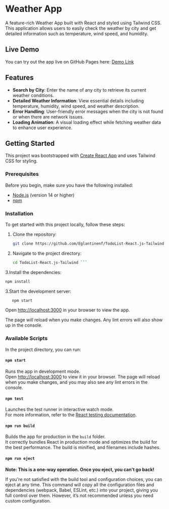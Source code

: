 # Weather App  

A feature-rich Weather App built with React and styled using Tailwind CSS. This application allows users to easily check the weather by city and get detailed information such as temperature, wind speed, and humidity.  

## Live Demo  

You can try out the app live on GitHub Pages here: [Demo Link](https://eglantinenf.github.io/WeatherApp-React.js-Tailwind-/)  

## Features  

- **Search by City**: Enter the name of any city to retrieve its current weather conditions.  
- **Detailed Weather Information**: View essential details including temperature, humidity, wind speed, and weather description.  
- **Error Handling**: User-friendly error messages when the city is not found or when there are network issues. 
- **Loading Animation**: A visual loading effect while fetching weather data to enhance user experience.  


## Getting Started

This project was bootstrapped with [Create React App](https://github.com/facebook/create-react-app) and uses Tailwind CSS for styling.

### Prerequisites

Before you begin, make sure you have the following installed:

- [Node.js](https://nodejs.org/) (version 14 or higher)
- [npm](https://www.npmjs.com/)

### Installation

To get started with this project locally, follow these steps:

1. Clone the repository:
   ```bash
   git clone https://github.com/Eglantinenf/TodoList-React.js-Tailwind.git```
2. Navigate to the project directory:
   ```bash
   cd TodoList-React.js-Tailwind ```
3.Install the dependencies:
   ```bash
   npm install
```
3.Start the development server:

```bash
   npm start
 ```
Open [http://localhost:3000](http://localhost:3000) in your browser to view the app.

The page will reload when you make changes. Any lint errors will also show up in the console.

### Available Scripts

In the project directory, you can run:

#### `npm start`

Runs the app in development mode.\
Open [http://localhost:3000](http://localhost:3000) to view it in your browser. The page will reload when you make changes, and you may also see any lint errors in the console.

#### `npm test`

Launches the test runner in interactive watch mode.\
For more information, refer to the [React testing documentation](https://facebook.github.io/create-react-app/docs/running-tests).

#### `npm run build`

Builds the app for production in the `build` folder.\
It correctly bundles React in production mode and optimizes the build for the best performance. The build is minified, and filenames include hashes.

#### `npm run eject`

**Note: This is a one-way operation. Once you eject, you can't go back!**

If you're not satisfied with the build tool and configuration choices, you can eject at any time. This command will copy all the configuration files and dependencies (webpack, Babel, ESLint, etc.) into your project, giving you full control over them. However, it’s not recommended unless you need custom configuration.
